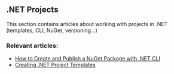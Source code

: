 ## .NET Projects

This section contains articles about working with projects in .NET (templates, CLI, NuGet, versioning...)

### Relevant articles:

- [How to Create and Publish a NuGet Package with .NET CLI](https://code-maze.com/dotnet-nuget-create-publish/)
- [Creating .NET Project Templates](https://code-maze.com/dotnet-project-templates-creation/)
